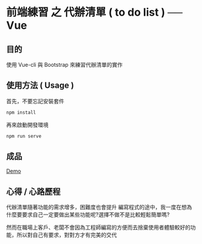 # 前端練習 之 代辦清單 ( to do list ) ── Vue

## 目的
使用 Vue-cli 與 Bootstrap 來練習代辦清單的實作

## 使用方法 ( Usage )
首先，不要忘記安裝套件

```javascript
npm install
``` 

再來啟動開發環境

```javascript
npm run serve
``` 

## 成品
[Demo]( https://crystalciel.github.io/toDoList-by-Vue/index.html )

## 心得 / 心路歷程

代辦清單隨著功能的需求增多，困難度也會提升
編寫程式的途中，我一度在想為什麼要要求自己一定要做出某些功能呢?選擇不做不是比較輕鬆簡單嗎?

然而在職場上客戶、老闆不會因為工程師編寫的方便而去捨棄使用者體驗較好的功能，所以對自己有要求，對對方才有完美的交代